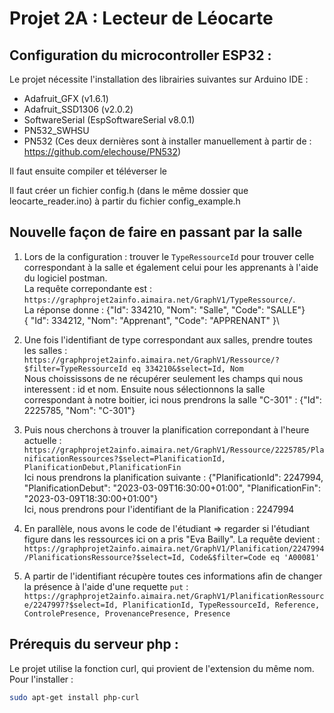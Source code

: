 # Projet 2A : Lecteur de Léocarte

## Configuration du microcontroller ESP32 :

Le projet nécessite l'installation des librairies suivantes sur Arduino IDE :
- Adafruit_GFX (v1.6.1)
- Adafruit_SSD1306 (v2.0.2)
- SoftwareSerial (EspSoftwareSerial v8.0.1)
- PN532_SWHSU
- PN532 (Ces deux dernières sont à installer manuellement à partir de : https://github.com/elechouse/PN532)

Il faut ensuite compiler et téléverser le 

Il faut créer un fichier config.h (dans le même dossier que leocarte_reader.ino) à partir du fichier config_example.h



## Nouvelle façon de faire en passant par la salle
1. Lors de la configuration : trouver le `TypeRessourceId` pour trouver celle correspondant à la salle et également celui pour les apprenants à l'aide du logiciel postman.\
La requête correpondante est : `https://graphprojet2ainfo.aimaira.net/GraphV1/TypeRessource/`. \
La réponse donne : {"Id": 334210,
            "Nom": "Salle",
            "Code": "SALLE"}\
            {
            "Id": 334212,
            "Nom": "Apprenant",
            "Code": "APPRENANT"
        }\

2. Une fois l'identifiant de type correspondant aux salles, prendre toutes les salles : `https://graphprojet2ainfo.aimaira.net/GraphV1/Ressource/?$filter=TypeRessourceId eq 334210&$select=Id, Nom`\
Nous choississons de ne récupérer seulement les champs qui nous interessent : id et nom.
Ensuite nous sélectionnons la salle correspondant à notre boitier, ici nous prendrons la salle "C-301" : {"Id": 2225785, "Nom": "C-301"}

3. Puis nous cherchons à trouver la planification correpondant à l'heure actuelle : `https://graphprojet2ainfo.aimaira.net/GraphV1/Ressource/2225785/PlanificationRessources?$select=PlanificationId, PlanificationDebut,PlanificationFin`\
Ici nous prendrons la planification suivante : {"PlanificationId": 2247994,
            "PlanificationDebut": "2023-03-09T16:30:00+01:00",
            "PlanificationFin": "2023-03-09T18:30:00+01:00"}\
Ici, nous prendrons pour l'identifiant de la Planification : 2247994

4. En parallèle, nous avons le code de l'étudiant => regarder si l'étudiant figure dans les ressources ici on a pris "Eva Bailly". La requête devient : `https://graphprojet2ainfo.aimaira.net/GraphV1/Planification/2247994/PlanificationsRessource?$select=Id, Code&$filter=Code eq 'A00081'`

5. A partir de l'identifiant récupère toutes ces informations afin de changer la présence à l'aide d'une requette `put` :
`https://graphprojet2ainfo.aimaira.net/GraphV1/PlanificationRessource/2247997?$select=Id, PlanificationId, TypeRessourceId, Reference, ControlePresence, ProvenancePresence, Presence`





## Prérequis du serveur php :

Le projet utilise la fonction curl, qui provient de l'extension du même nom.
Pour l'installer : 
```bash
sudo apt-get install php-curl
```
